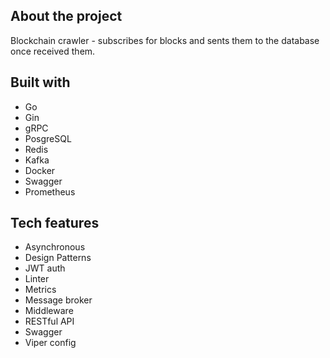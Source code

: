## About the project
Blockchain crawler - subscribes for blocks and sents them to the database once received them.

## Built with
* Go
* Gin
* gRPC
* PosgreSQL
* Redis
* Kafka
* Docker
* Swagger
* Prometheus

## Tech features
* Asynchronous
* Design Patterns
* JWT auth
* Linter
* Metrics
* Message broker
* Middleware
* RESTful API
* Swagger
* Viper config
